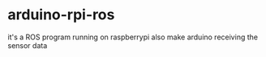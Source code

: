 # arduino-rpi-ros
it's a ROS program running on raspberrypi also make arduino receiving the sensor data
